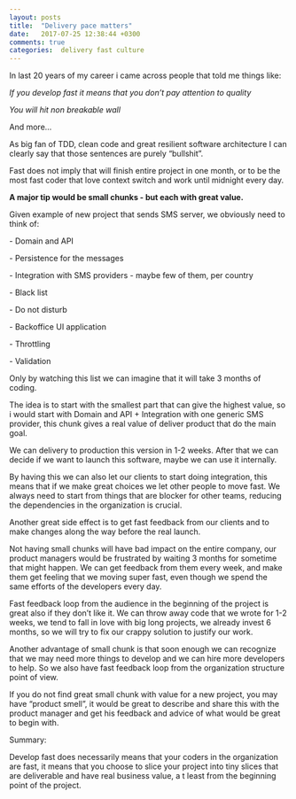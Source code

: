```yaml
---
layout: posts
title:  "Delivery pace matters"
date:   2017-07-25 12:38:44 +0300
comments: true
categories:  delivery fast culture
---
```

<p>
In last 20 years of my career i came across people that told me things like:
</p>
<p>
<i>If you develop fast it means that you don’t pay attention to quality</i>
</p>
<p>
<i>	
You will hit non breakable wall
</i>
</p>
<p>
And more…
</p>
<p>
As big fan of TDD, clean code and great resilient software architecture I can clearly say that those sentences are purely “bullshit”.
</p>
<p>
Fast does not imply that will finish entire project in one month, or to be the most fast coder that love context switch and work until midnight every day.
</p>
<p>
<b>A major tip would be small chunks - but each with great value.</b>
</p>
<p>
Given example of new project that sends SMS server, we obviously need to think of:
</p>
<p>- Domain and API</p>
<p>- Persistence for the messages</p>
<p>- Integration with SMS providers - maybe few of them, per country</p>
<p>- Black list</p>
<p>- Do not disturb</p>
<p>- Backoffice UI application</p>
<p>- Throttling</p>
<p>- Validation</p>

<p>
Only by watching this list we can imagine that it will take 3 months of coding. 
</p>

<p>
The idea is to start with the smallest part that can give the highest value, so i would start with Domain and API + Integration with one generic SMS provider, this chunk gives a real value of deliver product that do the main goal.
</p>

<p>
We can delivery to production this version in 1-2 weeks. After that we can decide if we want to launch this software, maybe we can use it internally.
</p>

<p>
By having this we can also let our clients to start doing integration, this means that if we make great choices we let other people to move fast. We always need to start from things that are blocker for other teams, reducing the dependencies in the organization is crucial.
</p>

<p>
Another great side effect is to get fast feedback from our clients and to make changes along the way before the real launch.
</p>

<p>
Not having small chunks will have bad impact on the entire company, our product managers would be frustrated by waiting 3 months for sometime that might happen. We can get feedback from them every week, and make them get feeling that we moving super fast, even though we spend the same efforts of the developers every day.
</p>

<p>
Fast feedback loop from the audience in the beginning of the project is great also if they don’t like it. We can throw away code that we wrote for 1-2 weeks, we tend to fall in love with big long projects, we already invest 6 months, so we will try to fix our crappy solution to justify our work.
</p>

<p>
Another advantage of small chunk is that soon enough we can recognize that we may need more things to develop and we can hire more developers to help. So we also have fast feedback loop from the organization structure point of view.
</p>

<p>
If you do not find great small chunk with value for a new project, you may have “product smell”, it would be great to describe and share this with the product manager and get his feedback and advice of what would be great to begin with.
</p>
<p>
Summary:
</p>
<p>
Develop fast does necessarily means that your coders in the organization are fast, it means that you choose to slice your project into tiny slices that are deliverable and have real business value, a t least from the beginning point of the project.
</p>


